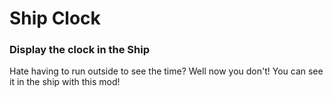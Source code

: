 # Ship Clock
### Display the clock in the Ship
Hate having to run outside to see the time? Well now you don't! You can see it in the ship with this mod!